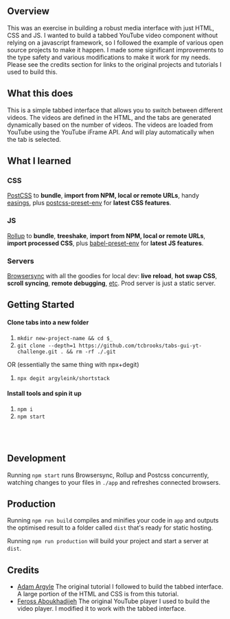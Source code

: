 ## Overview

This was an exercise in building a robust media interface with just HTML, CSS and JS. 
I wanted to build a tabbed YouTube video component without relying on a javascript framework, so I followed the example of various open source projects to make it happen.
I made some significant improvements to the type safety and various modifications to make it work for my needs.
Please see the credits section for links to the original projects and tutorials I used to build this.

## What this does

This is a simple tabbed interface that allows you to switch between different videos.
The videos are defined in the HTML, and the tabs are generated dynamically based on the number of videos.
The videos are loaded from YouTube using the YouTube iFrame API. And will play automatically when the tab is selected.

## What I learned

### CSS
[PostCSS](https://postcss.org) to  **bundle**, **import from NPM, local or remote URLs**, handy [easings](https://easings.net), plus [postcss-preset-env](https://preset-env.netlify.app/) for **latest CSS features**. 

### JS
[Rollup](https://rollupjs.org) to **bundle**, **treeshake**, **import from NPM, local or remote URLs**, **import processed CSS**, plus [babel-preset-env](https://babeljs.io/docs/en/babel-preset-env) for **latest JS features**. 

### Servers
[Browsersync](https://www.browsersync.io) with all the goodies for local dev: **live reload**, **hot swap CSS**, **scroll syncing**, **remote debugging**, [etc](https://www.browsersync.io). Prod server is just a static server.

## Getting Started

#### Clone tabs into a new folder
1. `mkdir new-project-name && cd $_`
1. `git clone --depth=1 https://github.com/tcbrooks/tabs-gui-yt-challenge.git . && rm -rf ./.git`

OR (essentially the same thing with npx+degit)

1. `npx degit argyleink/shortstack`

#### Install tools and spin it up
1. `npm i`
1. `npm start`

<br><br>

## Development
Running `npm start` runs Browsersync, Rollup and Postcss concurrently, watching changes to your files in `./app` and refreshes connected browsers.

## Production
Running `npm run build` compiles and minifies your code in `app` and outputs the optimised result to a folder called `dist` that's ready for static hosting.

Running `npm run production` will build your project and start a server at `dist`.

## Credits
- [Adam Argyle](https://web.dev/building-a-tabs-component/) The original tutorial I followed to build the tabbed interface. A large portion of the HTML and CSS is from this tutorial.
- [Feross Aboukhadijeh](https://github.com/feross/yt-player) The original YouTube player I used to build the video player. I modified it to work with the tabbed interface. 

